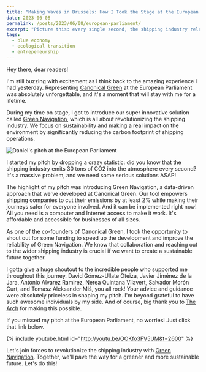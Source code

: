 ```yaml
---
title: "Making Waves in Brussels: How I Took the Stage at the European Parliament"
date: 2023-06-08
permalink: /posts/2023/06/08/european-parliament/
excerpt: "Picture this: every single second, the shipping industry releases 30 tons of CO2 into the atmosphere. It's a jaw-dropping fact that shook the European Parliament during my presentation!"
tags:
  - blue economy
  - ecological transition
  - entrepeneurship
---
```


Hey there, dear readers!

I'm still buzzing with excitement as I think back to the amazing experience I had yesterday. Representing [Canonical Green](https://canonicalgreen.com) at the European Parliament was absolutely unforgettable, and it's a moment that will stay with me for a lifetime.

During my time on stage, I got to introduce our super innovative solution called [Green Navigation](https://greenavigation.com/), which is all about revolutionizing the shipping industry. We focus on sustainability and making a real impact on the environment by significantly reducing the carbon footprint of shipping operations.

![Daniel's pitch at the European Parliament](https://daniprec.github.io/images/230607_pitch.png)

I started my pitch by dropping a crazy statistic: did you know that the shipping industry emits 30 tons of CO2 into the atmosphere every second? It's a massive problem, and we need some serious solutions ASAP!

The highlight of my pitch was introducing Green Navigation, a data-driven approach that we've developed at Canonical Green. Our tool empowers shipping companies to cut their emissions by at least 2% while making their journeys safer for everyone involved. And it can be implemented right now! All you need is a computer and Internet access to make it work. It's affordable and accessible for businesses of all sizes.

As one of the co-founders of Canonical Green, I took the opportunity to shout out for some funding to speed up the development and improve the reliability of Green Navigation. We know that collaboration and reaching out to the wider shipping industry is crucial if we want to create a sustainable future together.

I gotta give a huge shoutout to the incredible people who supported me throughout this journey. David Gómez-Ullate Oteiza, Javier Jiménez de la Jara, Antonio Alvarez Ramirez, Nerea Quintana Vilavert, Salvador Morón Curt, and Tomasz Aleksander Miś, you all rock! Your advice and guidance were absolutely priceless in shaping my pitch. I'm beyond grateful to have such awesome individuals by my side. And of course, big thank you to [The Arch](https://www.the-arch.eu/en/) for making this possible.

If you missed my pitch at the European Parliament, no worries! Just click that link below.

{% include youtube.html id="http://youtu.be/OOKfo3FV5UM&t=2600" %}

Let's join forces to revolutionize the shipping industry with [Green Navigation](https://greenavigation.com/). Together, we'll pave the way for a greener and more sustainable future. Let's do this!

